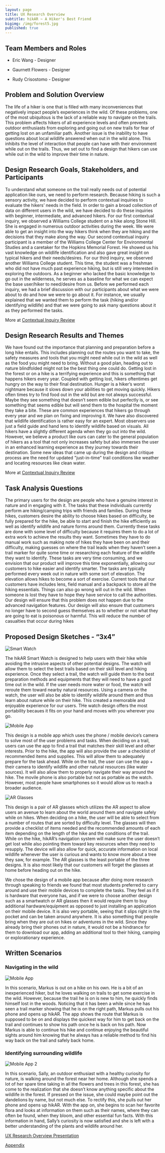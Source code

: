 ```yaml
---
layout: page
title: UX Research Overview
subtitle: hikAR ~ A Hiker's Best Friend
bigimg: /img/forest5.jpg
published: true
---
```


## Team Members and Roles
* Eric Wang - Designer

* Gaurnett Flowers - Designer

* Rudy Crisostomo - Designer

## Problem and Solution Overview
The life of a hiker is one that is filled with many inconveniences that negatively impact people’s experiences in the wild. Of these problems, one of the most ubiquitous is the lack of a reliable way to navigate on the trails. This problem affects hikers of all experience levels and often prevents outdoor enthusiasts from exploring and going out on new trails for fear of getting lost on an unfamiliar path. Another issue is the inability to have questions about local wildlife answered when out in the wild alone. This inhibits the level of interaction that people can have with their environment while out on the trails. Thus, we set out to find a design that hikers can use while out in the wild to improve their time in nature.

## Design Research Goals, Stakeholders, and Participants  
To understand what someone on the trail really needs out of potential application like ours, we need to perform research. Because hiking is such a sensory activity, we have decided to perform contextual inquiries to evaluate the hikers’ needs in the field. In order to gain a broad collection of data on different users in the wild, we have decided to do these inquiries with beginner, intermediate, and advanced hikers. For our first contextual inquiry, we observed a Williams College student on a hike along Stone Hill. She is engaged in numerous outdoor activities during the week. We were able to get an insight into the way hikers think when they are hiking and the decisions that they make along the way. Our second contextual inquiry participant is a member of the Williams College Center for Environmental Studies and a caretaker for the Hopkins Memorial Forest. He showed us his vast knowledge on wildlife identification and also gave great insight on typical hikers and their needs/desires. For our third inquiry, we observed another Williams College student. This time, the student was a freshman who did not have much past experience hiking, but is still very interested in exploring the outdoors. As a beginner who lacked the basic knowledge to go out in the wilderness, he serves as a baseline for what we can expect the base user/hiker to need/desire from us. Before we performed each inquiry, we had a brief discussion with our participants about what we were about to do and how we were to go about it. For instance, we usually explained that we wanted them to perform the task (hiking and/or identifying wildlife) and that we were going to ask many questions about it as they performed the tasks. 

More at [Contextual Inquiry Review](https://hci-sys.github.io/LearningInNature/cireview/)  

## Design Research Results and Themes  
We have found out the importance that planning and preparation before a long hike entails. This includes planning out the routes you want to take, the safety measures and tools that you might need while out in the wild as well as the food you might need to bring. Without a good plan, heading out to nature blindfolded might not be the best thing one could do. Getting lost in the forest or on a hike is a terrifying experience and this is something that happens hikers every year. Coupled with getting lost, hikers oftentimes get hungry on the way to their final destination. Hunger is a hiker’s worst nightmare because it slows down your abilities to get moving quickly. Hikers often times try to find food out in the wild but are not always successful. Maybe they see something that doesn’t seem edible but perfectly is, or see something that seems edible but will send them to the hospital the moment they take a bite. These are common experiences that hikers go through every year and we plan on fixing and improving it. We have also discovered that wildlife identification is rather easy for an expert. Most observers use just a field guide and hand lens to identify wildlife based on visuals. All hikers have a slightly different agenda when they go out into the wild. However, we believe a product like ours can cater to the general population of hikers as a tool that not only increases safety but also immerses the user in an enhanced learning experience as they journey towards their destination. Some new ideas that came up during the design and critique process are the need for updated "just-in-time" trail conditions like weather and locating resources like clean water. 

More at [Contextual Inquiry Review](https://hci-sys.github.io/LearningInNature/cireview/)  

## Task Analysis Questions
The primary users for the design are people who have a genuine interest in nature and in engaging with it. The tasks that these individuals currently perform are hiking/camping trips with friends and families.  During these hikes, customers desire the ability to choose hikes based on difficulty, be fully prepared for the hike, be able to start and finish the hike efficiently as well as identify wildlife and nature forms around them. Currently these tasks are done with some level of difficulty because it requires them to do a lot of extra work to achieve the results they want. Sometimes they have to do manual work such as making note of hikes they have been on and their difficulty, making guesses on where the trail leads when they haven’t seen a trail marker for quite some time or researching each feature of the wildlife they want to identify. These tasks are very time consuming, and we envision that our product will improve this time exponentially, allowing our customers to hike easier and identify smarter. The tasks are typically performed every week out in nature with some sort of elevation. The elevation allows hikes to become a sort of exercise. Current tools that our customers have includes lens, field manual and a backpack to store all the hiking essentials. Things can also go wrong will out in the wild. When someone is lost they have to hope they have service to call the authorities. Our design will ensure that this problem does not happen due to the advanced navigation features. Our design will also ensure that customers no longer have to second guess themselves as to whether or not what they are going to eat is poisonous or harmful. This will reduce the number of casualties that occur during hikes 

## Proposed Design Sketches - “3x4”

![Smart Watch](/img/smartwatch.jpg)

The hikAR Smart Watch is designed to help users with their hike while avoiding the intrusive aspects of other potential designs. The watch will allow them to select the best trails based on their skill level and hiking experience. Once they select a trail, the watch will guide them to the best preparation methods and equipments that they will need to have a good time out in the wild. If the user needs more water or food, the watch will reroute them toward nearby natural resources. Using a camera on the watch, the user will also be able to identify wildlife around them and thus learn about nature while on their hike. This created a memorable and enjoyable experience for our users. THe watch design offers the most portability becaues it fits on your hand and moves with you wherever you go.

![Mobile App](/img/mobileapp.jpg)

This design is a mobile app which uses the phone / mobile device’s camera to solve most of the user problems and tasks. When deciding on a trail, users can use the app to find a trail that matches their skill level and other interests. Prior to the hike, the app will also provide the user a checklist of recommended items and supplies. This will allow them to adequately prepare for the task ahead. While on the trail, the user can use the app + their camera to identify wildlife and other natural resources (like water sources). It will also allow them to properly navigate their way around the hike. The movile phone is also portable but not as portable as the watch. However, most people have smartphones so it would allow us to reach a broader audience.

![AR Glasses](/img/arglasses.jpg)

This design is a pair of AR glasses which utilizes the AR aspect to allow users an avenue to learn about the world around them and navigate safely while on hikes. When deciding on a hike, the user will be able to select from a number of routes that are sorted by difficulty level. The glasses will then provide a checklist of items needed and the recommended amounts of each item depending on the length of the hike and the conditions of the trail. While on the hike, hikAR’s navigation system will make sure the user doesn’t get lost while also pointing them toward key resources when they need to resupply. The device will also allow for quick, accurate information on local wildlife whenever the user is curious and wants to know more about a tree they saw, for example. The AR glasses is the least portable of the three designs. It is also most likely that our customers will forget the glasses at home before heading out on the hike.

We chose the design of a mobile app because after doing more research through speaking to friends we found that most students preferred to carry around and use their mobile devices to complete the tasks. They feel as if it is hardware that everyone has, and if we were to choose another design such as a smartwatch or AR glasses then it would require them to buy additional hardware/equipment as opposed to just installing an application on their mobile device. It is also very portable, seeing that it slips right in the pocket and can be taken around anywhere. It is also something that people bring when they are out on hikes or adventures in the wild. Since they already bring their phones out in nature, it would not be a hindrance for them to download our app, adding an additional tool to their hiking, camping or explorationary experience.

## Written Scenarios

### Navigating in the wild

![Mobile App](/img/79D81FC3-0EA0-40B7-BC23-3825A840B7142.JPG)

In this scenario, Markus is out on a hike on his own. He is a bit of an inexperienced hiker, but he loves walking on trails to get some exercise in the wild. However, because the trail he is on is new to him, he quickly finds himself lost in the woods. Noticing that it has been a while since he has seen a trail marker showing that he is on the right path, Markus pulls out his phone and opens up hikAR. The app shows the route that Markus is supposed to be on and displays the quickest way for him to get back on the trail and continues to show his path once he is back on his path. Now Markus is able to continue his hike and continue enjoying the beautiful sights around him knowing that he always has a reliable method to find his way back on the trail and safely back home.

###  Identifying surrounding wildlife

![Mobile App 2](/img/storyboard_id.jpg)

In this scenario, Sally, an outdoor enthusiast with a healthy curiosity for nature, is walking around the forest near her home. Although she spends a lot of her spare time taking in all the flowers and trees in this forest, she has come to the realization that she doesn’t know anything specific about the wildlife in the forest. If pressed on the issue, she could maybe point out the dandelions by name, but not much else. To rectify this, she pulls out her phone and opens up hikAR. With the app on, she begins to scan her favorite flora and looks at information on them such as their names, where they can often be found, when they bloom, and other essential fun facts. With this information in hand, Sally’s curiosity is now satisfied and she is left with a better understanding of the plants and wildlife around her.

[UX Research Overview Presentation](https://hci-sys.github.io/LearningInNature/UX%20Research%20Presentation-3.pdf)

[Appendix](https://hci-sys.github.io/LearningInNature/appendix) 
